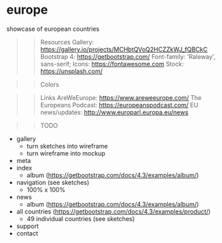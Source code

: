 # europe
showcase of european countries

>> Resources
Gallery: https://gallery.io/projects/MCHbtQVoQ2HCZZkWJ_fQBCkC
Bootstrap 4: https://getbootstrap.com/
Font-family: 'Raleway', sans-serif; <link href="https://fonts.googleapis.com/css?family=Raleway:300,400,700" rel="stylesheet">
Icons: https://fontawesome.com
Stock: https://unsplash.com/

>> Colors

>> Links
AreWeEurope: https://www.areweeurope.com/
The Europeans Podcast: https://europeanspodcast.com/
EU news/updates: http://www.europarl.europa.eu/news

>> TODO
- gallery
  * turn sketches into wireframe
  * turn wireframe into mockup
- meta 
- index
  * album (https://getbootstrap.com/docs/4.3/examples/album/)
- navigation (see sketches)
  * 100% x 100%
- news
  * album (https://getbootstrap.com/docs/4.3/examples/album/)
- all countries (https://getbootstrap.com/docs/4.3/examples/product/)
  * 49 individual countries (see sketches)
- support
- contact
